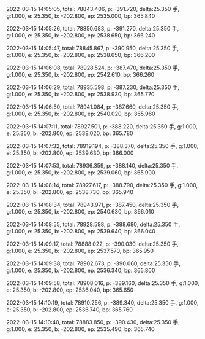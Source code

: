 2022-03-15 14:05:05, total: 78843.406, p: -391.720, delta:25.350 手, g:1.000, e: 25.350, b: -202.800, ep: 2535.000, bp: 365.840

2022-03-15 14:05:26, total: 78850.683, p: -391.270, delta:25.350 手, g:1.000, e: 25.350, b: -202.800, ep: 2538.650, bp: 366.240

2022-03-15 14:05:47, total: 78845.867, p: -390.950, delta:25.350 手, g:1.000, e: 25.350, b: -202.800, ep: 2538.650, bp: 366.200

2022-03-15 14:06:08, total: 78928.524, p: -387.470, delta:25.350 手, g:1.000, e: 25.350, b: -202.800, ep: 2542.610, bp: 366.260

2022-03-15 14:06:29, total: 78935.598, p: -387.230, delta:25.350 手, g:1.000, e: 25.350, b: -202.800, ep: 2538.930, bp: 365.770

2022-03-15 14:06:50, total: 78941.084, p: -387.660, delta:25.350 手, g:1.000, e: 25.350, b: -202.800, ep: 2540.020, bp: 365.960

2022-03-15 14:07:11, total: 78927.501, p: -388.220, delta:25.350 手, g:1.000, e: 25.350, b: -202.800, ep: 2538.020, bp: 365.780

2022-03-15 14:07:32, total: 78919.194, p: -388.370, delta:25.350 手, g:1.000, e: 25.350, b: -202.800, ep: 2539.630, bp: 366.000

2022-03-15 14:07:53, total: 78936.359, p: -388.140, delta:25.350 手, g:1.000, e: 25.350, b: -202.800, ep: 2539.060, bp: 365.900

2022-03-15 14:08:14, total: 78927.617, p: -388.790, delta:25.350 手, g:1.000, e: 25.350, b: -202.800, ep: 2538.730, bp: 365.940

2022-03-15 14:08:34, total: 78943.971, p: -387.450, delta:25.350 手, g:1.000, e: 25.350, b: -202.800, ep: 2540.630, bp: 366.010

2022-03-15 14:08:55, total: 78928.598, p: -388.680, delta:25.350 手, g:1.000, e: 25.350, b: -202.800, ep: 2539.640, bp: 366.040

2022-03-15 14:09:17, total: 78888.022, p: -390.030, delta:25.350 手, g:1.000, e: 25.350, b: -202.800, ep: 2537.570, bp: 365.950

2022-03-15 14:09:38, total: 78902.673, p: -390.060, delta:25.350 手, g:1.000, e: 25.350, b: -202.800, ep: 2536.340, bp: 365.800

2022-03-15 14:09:58, total: 78908.016, p: -389.160, delta:25.350 手, g:1.000, e: 25.350, b: -202.800, ep: 2536.040, bp: 365.650

2022-03-15 14:10:19, total: 78910.256, p: -389.340, delta:25.350 手, g:1.000, e: 25.350, b: -202.800, ep: 2536.740, bp: 365.760

2022-03-15 14:10:40, total: 78883.850, p: -390.430, delta:25.350 手, g:1.000, e: 25.350, b: -202.800, ep: 2535.490, bp: 365.740